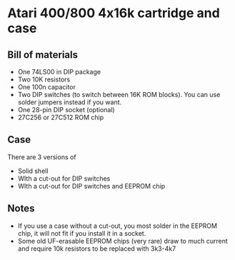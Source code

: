# Atari 400/800 4x16k cartridge and case

## Bill of materials

- One 74LS00 in DIP package
- Two 10K resistors
- One 100n capacitor
- Two DIP switches (to switch between 16K ROM blocks). You can use solder jumpers instead if you want.
- One 28-pin DIP socket (optional)
- 27C256 or 27C512 ROM chip

## Case
There are 3 versions of 
- Solid shell
- WIth a cut-out for DIP switches
- WIth a cut-out for DIP switches and EEPROM chip

## Notes
- If you use a case without a cut-out, you most solder in the EEPROM chip, it will not fit if you install it in a socket.
- Some old UF-erasable EEPROM chips (very rare) draw to much current and require 10k resistors to be replaced with 3k3-4k7
